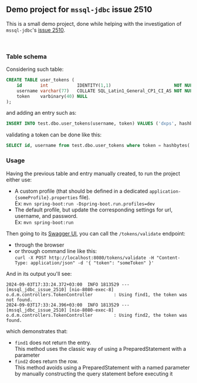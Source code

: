 ## Demo project for `mssql-jdbc` issue 2510

This is a small demo project, done while helping with the investigation of `mssql-jdbc`'s [issue 2510](https://github.com/microsoft/mssql-jdbc/issues/2510).

<br/>

### Table schema

Considering such table:
```sql
CREATE TABLE user_tokens (
    id       int           IDENTITY(1,1)                        NOT NULL,
    username varchar(77)   COLLATE SQL_Latin1_General_CP1_CI_AS NOT NULL,
    token    varbinary(40) NULL
);
```
and adding an entry such as:
```sql
INSERT INTO test.dbo.user_tokens(username, token) VALUES ('dxps', hashbytes('SHA2_256', 'someToken'));
```
validating a token can be done like this:
```sql
SELECT id, username from test.dbo.user_tokens where token = hashbytes('SHA2_256', 'someToken');
```

### Usage

Having the previous table and entry manually created, 
to run the project either use:
- A custom profile (that should be defined in a dedicated `application-{someProfile}.properties` file).<br/>
  Ex: `mvn spring-boot:run -Dspring-boot.run.profiles=dev`<br/>
- The default profile, but update the corresponding settings for url, username, and password.<br/>
  Ex: `mvn spring-boot:run`

Then going to its [Swagger UI](http://localhost:8080/swagger-ui/index.html#/token-controller/validate), 
you can call the `/tokens/validate` endpoint:
- through the browser
- or through command line like this:<br/>
  `curl -X POST http://localhost:8080/tokens/validate -H "Content-Type: application/json" -d '{ "token": "someToken" }'`

And in its output you'll see:
```
2024-09-03T17:33:24.372+03:00  INFO 1813529 --- [mssql_jdbc_issue_2510] [nio-8080-exec-8] o.d.m.controllers.TokenController        : Using find1, the token was not found.
2024-09-03T17:33:24.396+03:00  INFO 1813529 --- [mssql_jdbc_issue_2510] [nio-8080-exec-8] o.d.m.controllers.TokenController        : Using find2, the token was  found.
```
which demonstrates that:
- `find1` does not return the entry.<br/>
  This method uses the classic way of using a PreparedStatement with a parameter
- `find2` does return the row.<br/>
  This method avoids using a PreparedStatement with a named parameter by manually constructing the query statement before executing it